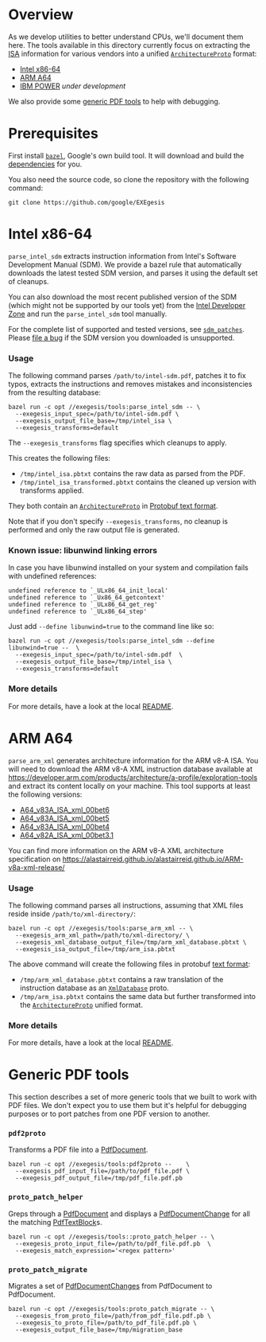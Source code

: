 

# Overview

As we develop utilities to better understand CPUs, we'll document them here. The
tools available in this directory currently focus on extracting the
[ISA](https://en.wikipedia.org/wiki/Instruction_set_architecture) information
for various vendors into a unified
[`ArchitectureProto`](../proto/instructions.proto) format:

-   [Intel x86-64](#intel-x86-64)
-   [ARM A64](#arm-a64)
-   [IBM POWER](#ibm-power) _under development_

We also provide some [generic PDF tools](#generic-pdf-tools) to help with
debugging.

# Prerequisites

First install [`bazel`](http://bazel.io), Google's own build tool. It will
download and build the [dependencies](../../WORKSPACE) for you.

You also need the source code, so clone the repository with the following
command:

```shell
git clone https://github.com/google/EXEgesis
```

# Intel x86-64

`parse_intel_sdm` extracts instruction information from Intel's Software
Development Manual (SDM). We provide a bazel rule that automatically downloads
the latest tested SDM version, and parses it using the default set of cleanups.


You can also download the most recent published version of the SDM (which might
not be supported by our tools yet) from the [Intel Developer
Zone](https://software.intel.com/en-us/articles/intel-sdm) and run the
`parse_intel_sdm` tool manually.

For the complete list of supported and tested versions, see
[`sdm_patches`](../x86/pdf/sdm_patches/). \
Please [file a bug](https://github.com/google/EXEgesis/issues) if the SDM
version you downloaded is unsupported.

### Usage

The following command parses `/path/to/intel-sdm.pdf`, patches it to fix typos,
extracts the instructions and removes mistakes and inconsistencies from the
resulting database:

```shell
bazel run -c opt //exegesis/tools:parse_intel_sdm -- \
  --exegesis_input_spec=/path/to/intel-sdm.pdf \
  --exegesis_output_file_base=/tmp/intel_isa \
  --exegesis_transforms=default
```

The `--exegesis_transforms` flag specifies which cleanups to apply.

This creates the following files:

-   `/tmp/intel_isa.pbtxt` contains the raw data as parsed from the PDF.
-   `/tmp/intel_isa_transformed.pbtxt` contains the cleaned up version with
    transforms applied.

They both contain an [`ArchitectureProto`](../proto/instructions.proto)
in [Protobuf text
format](https://developers.google.com/protocol-buffers/docs/reference/cpp/google.protobuf.text_format).

Note that if you don't specify `--exegesis_transforms`, no cleanup is performed
and only the raw output file is generated.

### Known issue: libunwind linking errors

In case you have libunwind installed on your system and compilation fails with
undefined references:

```
undefined reference to `_ULx86_64_init_local'
undefined reference to `_Ux86_64_getcontext'
undefined reference to `_ULx86_64_get_reg'
undefined reference to `_ULx86_64_step'
```

Just add `--define libunwind=true` to the command line like so:

```shell
bazel run -c opt //exegesis/tools:parse_intel_sdm --define libunwind=true --  \
  --exegesis_input_spec=/path/to/intel-sdm.pdf  \
  --exegesis_output_file_base=/tmp/intel_isa \
  --exegesis_transforms=default
```

### More details

For more details, have a look at the local [README](../x86/pdf/README.md).

# ARM A64

`parse_arm_xml` generates architecture information for the ARM v8-A ISA. You
will need to download the ARM v8-A XML instruction database available
at https://developer.arm.com/products/architecture/a-profile/exploration-tools
and extract its content locally on your machine. This tool supports at least the
following versions:

* [A64_v83A_ISA_xml_00bet6](https://developer.arm.com/-/media/developer/products/architecture/armv8-a-architecture/A64_v83A_ISA_xml_00bet6.tar.gz)
* [A64_v83A_ISA_xml_00bet5](https://developer.arm.com/-/media/developer/products/architecture/armv8-a-architecture/A64_v83A_ISA_xml_00bet5.tar.gz)
* [A64_v83A_ISA_xml_00bet4](https://developer.arm.com/-/media/developer/products/architecture/armv8-a-architecture/A64_v83A_ISA_xml_00bet4.tar.gz)
* [A64_v82A_ISA_xml_00bet3.1](https://developer.arm.com/-/media/developer/products/architecture/armv8-a-architecture/A64_v82A_ISA_xml_00bet3.1.tar.gz)

You can find more information on the ARM v8-A XML architecture specification on
https://alastairreid.github.io/alastairreid.github.io/ARM-v8a-xml-release/

### Usage

The following command parses all instructions, assuming that XML files reside
inside `/path/to/xml-directory/`:

```shell
bazel run -c opt //exegesis/tools:parse_arm_xml -- \
  --exegesis_arm_xml_path=/path/to/xml-directory/ \
  --exegesis_xml_database_output_file=/tmp/arm_xml_database.pbtxt \
  --exegesis_isa_output_file=/tmp/arm_isa.pbtxt
```

The above command will create the following files in protobuf
[text format](https://developers.google.com/protocol-buffers/docs/reference/cpp/google.protobuf.text_format):

-   `/tmp/arm_xml_database.pbtxt` contains a raw translation of the instruction
    database as an [`XmlDatabase`](../arm/xml/parser.proto) proto.
-   `/tmp/arm_isa.pbtxt` contains the same data but further transformed into the
    [`ArchitectureProto`](../proto/instructions.proto) unified format.

### More details

For more details, have a look at the local [README](../arm/xml/README.md).

# Generic PDF tools

This section describes a set of more generic tools that we built to work with
PDF files. We don't expect you to use them but it's helpful for debugging
purposes or to port patches from one PDF version to another.

### `pdf2proto`

Transforms a PDF file into a
[PdfDocument](../proto/pdf/pdf_document.proto).

```shell
bazel run -c opt //exegesis/tools:pdf2proto --    \
  --exegesis_pdf_input_file=/path/to/pdf_file.pdf \
  --exegesis_pdf_output_file=/tmp/pdf_file.pdf.pb
```

### `proto_patch_helper`

Greps through a [PdfDocument](../proto/pdf/pdf_document.proto) and
displays a [PdfDocumentChange](../proto/pdf/pdf_document.proto) for all
the matching [PdfTextBlock](../proto/pdf/pdf_document.proto)s.

```shell
bazel run -c opt //exegesis/tools::proto_patch_helper -- \
  --exegesis_proto_input_file=/path/to/pdf_file.pdf.pb  \
  --exegesis_match_expression='<regex pattern>'
```

### `proto_patch_migrate`

Migrates a set of [PdfDocumentChanges](../proto/pdf/pdf_document.proto)
from PdfDocument to PdfDocument.

```shell
bazel run -c opt //exegesis/tools:proto_patch_migrate -- \
  --exegesis_from_proto_file=/path/from_pdf_file.pdf.pb \
  --exegesis_to_proto_file=/path/to_pdf_file.pdf.pb \
  --exegesis_output_file_base=/tmp/migration_base
```

